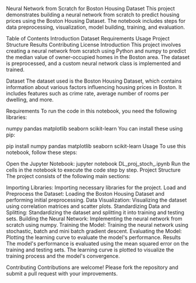 Neural Network from Scratch for Boston Housing Dataset
This project demonstrates building a neural network from scratch to predict housing prices using the Boston Housing Dataset. The notebook includes steps for data preprocessing, visualization, model building, training, and evaluation.

Table of Contents
Introduction
Dataset
Requirements
Usage
Project Structure
Results
Contributing
License
Introduction
This project involves creating a neural network from scratch using Python and numpy to predict the median value of owner-occupied homes in the Boston area. The dataset is preprocessed, and a custom neural network class is implemented and trained.

Dataset
The dataset used is the Boston Housing Dataset, which contains information about various factors influencing housing prices in Boston. It includes features such as crime rate, average number of rooms per dwelling, and more.

Requirements
To run the code in this notebook, you need the following libraries:

numpy
pandas
matplotlib
seaborn
scikit-learn
You can install these using pip:


pip install numpy pandas matplotlib seaborn scikit-learn
Usage
To use this notebook, follow these steps:


Open the Jupyter Notebook:
jupyter notebook DL_proj_stoch_.ipynb
Run the cells in the notebook to execute the code step by step.
Project Structure
The project consists of the following main sections:

Importing Libraries: Importing necessary libraries for the project.
Load and Preprocess the Dataset: Loading the Boston Housing Dataset and performing initial preprocessing.
Data Visualization: Visualizing the dataset using correlation matrices and scatter plots.
Standardizing Data and Splitting: Standardizing the dataset and splitting it into training and testing sets.
Building the Neural Network: Implementing the neural network from scratch using numpy.
Training the Model: Training the neural network using stochastic, batch and mini batch gradient descent.
Evaluating the Model: Plotting the learning curve to evaluate the model's performance.
Results
The model's performance is evaluated using the mean squared error on the training and testing sets. The learning curve is plotted to visualize the training process and the model's convergence.

Contributing
Contributions are welcome! Please fork the repository and submit a pull request with your improvements.
